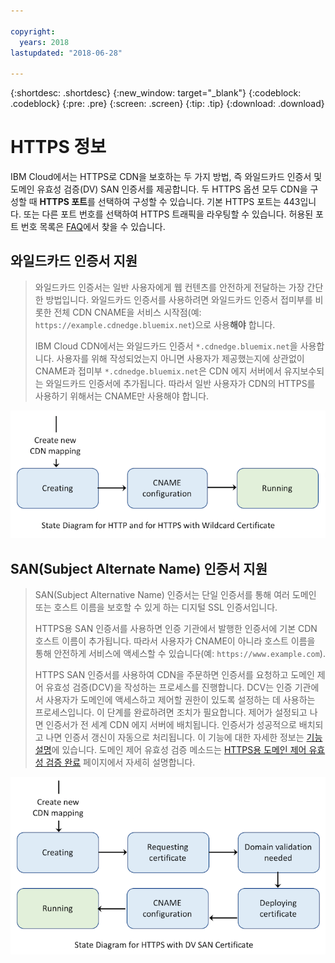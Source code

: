 ```yaml
---

copyright:
  years: 2018
lastupdated: "2018-06-28"

---
```


{:shortdesc: .shortdesc}
{:new_window: target="_blank"}
{:codeblock: .codeblock}
{:pre: .pre}
{:screen: .screen}
{:tip: .tip}
{:download: .download}

# HTTPS 정보

IBM Cloud에서는 HTTPS로 CDN을 보호하는 두 가지 방법, 즉 와일드카드 인증서 및 도메인 유효성 검증(DV) SAN 인증서를 제공합니다. 두 HTTPS 옵션 모두 CDN을 구성할 때 **HTTPS 포트**를 선택하여 구성할 수 있습니다. 기본 HTTPS 포트는 443입니다. 또는 다른 포트 번호를 선택하여 HTTPS 트래픽을 라우팅할 수 있습니다. 허용된 포트 번호 목록은 [FAQ](faqs.html#are-there-any-restrictions-on-what-http-and-https-port-numbers-are-allowed-for-akamai-)에서 찾을 수 있습니다.

## 와일드카드 인증서 지원
>와일드카드 인증서는 일반 사용자에게 웹 컨텐츠를 안전하게 전달하는 가장 간단한 방법입니다. 와일드카드 인증서를 사용하려면 와일드카드 인증서 접미부를 비롯한 전체 CDN CNAME을 서비스 시작점(예: `https://example.cdnedge.bluemix.net`)으로 사용**해야** 합니다.
>
>IBM Cloud CDN에서는 와일드카드 인증서 `*.cdnedge.bluemix.net`을 사용합니다. 사용자를 위해 작성되었는지 아니면 사용자가 제공했는지에 상관없이 CNAME과 접미부 `*.cdnedge.bluemix.net`은 CDN 에지 서버에서 유지보수되는 와일드카드 인증서에 추가됩니다. 따라서 일반 사용자가 CDN의 HTTPS를 사용하기 위해서는 CNAME만 사용해야 합니다.

![Http 및 와일드카드의 다이어그램](images/state-diagram-wildcard.png)

## SAN(Subject Alternate Name) 인증서 지원

>SAN(Subject Alternative Name) 인증서는 단일 인증서를 통해 여러 도메인 또는 호스트 이름을 보호할 수 있게 하는 디지털 SSL 인증서입니다.
>
>HTTPS용 SAN 인증서를 사용하면 인증 기관에서 발행한 인증서에 기본 CDN 호스트 이름이 추가됩니다. 따라서 사용자가 CNAME이 아니라 호스트 이름을 통해 안전하게 서비스에 액세스할 수 있습니다(예: `https://www.example.com`).
>
>HTTPS SAN 인증서를 사용하여 CDN을 주문하면 인증서를 요청하고 도메인 제어 유효성 검증(DCV)을 작성하는 프로세스를 진행합니다. DCV는 인증 기관에서 사용자가 도메인에 액세스하고 제어할 권한이 있도록 설정하는 데 사용하는 프로세스입니다. 이 단계를 완료하려면 조치가 필요합니다. 제어가 설정되고 나면 인증서가 전 세계 CDN 에지 서버에 배치됩니다. 인증서가 성공적으로 배치되고 나면 인증서 갱신이 자동으로 처리됩니다. 이 기능에 대한 자세한 정보는 [기능 설명](about.html#https-protocol-support)에 있습니다. 도메인 제어 유효성 검증 메소드는 [HTTPS용 도메인 제어 유효성 검증 완료](how-to-https.html#initial-steps-to-domain-control-validation) 페이지에서 자세히 설명합니다.

![SAN 인증서를 사용하는 HTTPS 다이어그램](images/state-diagram-san.png)
